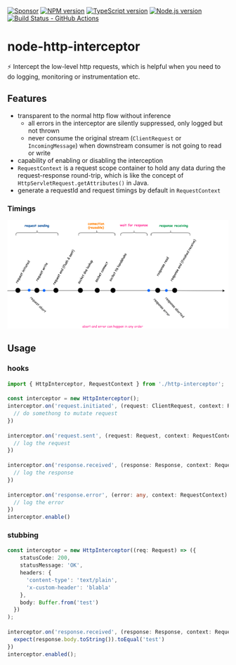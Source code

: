 [![Sponsor][sponsor-badge]][sponsor]
[![NPM version][npm-badge]][npm]
[![TypeScript version][ts-badge]][typescript-4-2]
[![Node.js version][nodejs-badge]][nodejs]
[![Build Status - GitHub Actions][gha-badge]][gha-ci]

# node-http-interceptor

⚡ Intercept the low-level http requests, which is helpful when you need to do logging, monitoring or instrumentation etc.

## Features

- transparent to the normal http flow without inference
  - all errors in the interceptor are silently suppressed, only logged but not thrown
  - never consume the original stream (`ClientRequest` or `IncomingMessage`) when downstream consumer is not going to read or write
- capability of enabling or disabling the interception
- `RequestContext` is a request scope container to hold any data during the request-response round-trip, which is like the concept of `HttpServletRequest.getAttributes()` in Java.
- generate a requestId and request timings by default in `RequestContext`

### Timings
![timings](timings.png)

## Usage

### hooks

```typescript
import { HttpInterceptor, RequestContext } from './http-interceptor';

const interceptor = new HttpInterceptor();
interceptor.on('request.initiated', (request: ClientRequest, context: RequestContext) => {
  // do somethong to mutate request
})

interceptor.on('request.sent', (request: Request, context: RequestContext) => {
  // log the request
})

interceptor.on('response.received', (response: Response, context: RequestContext) => {
  // log the response
})

interceptor.on('response.error', (error: any, context: RequestContext) => {
  // log the error
})
interceptor.enable()
```

### stubbing

```typescript
const interceptor = new HttpInterceptor((req: Request) => ({
    statusCode: 200,
    statusMessage: 'OK',
    headers: {
      'content-type': 'text/plain',
      'x-custom-header': 'blabla'
    },
    body: Buffer.from('test')
  })
);

interceptor.on('response.received', (response: Response, context: RequestContext) => {
  expect(response.body.toString()).toEqual('test')
})
interceptor.enabled();
```



[ts-badge]: https://img.shields.io/badge/TypeScript-4.2-blue.svg
[nodejs-badge]: https://img.shields.io/badge/Node.js->=%2012.20-blue.svg
[nodejs]: https://nodejs.org/dist/latest-v14.x/docs/api/
[gha-badge]: https://github.com/chaoyangnz/node-http-interceptor/workflows/build/badge.svg
[gha-ci]: https://github.com/chaoyangnz/node-http-interceptor/actions
[typescript]: https://www.typescriptlang.org/
[typescript-4-2]: https://www.typescriptlang.org/docs/handbook/release-notes/typescript-4-2.html
[license-badge]: https://img.shields.io/badge/license-MIT-blue.svg
[license]: https://github.com/chaoyangnz/node-http-interceptor/blob/master/LICENSE
[sponsor-badge]: https://img.shields.io/badge/♥-Sponsor-fc0fb5.svg
[sponsor]: https://github.com/sponsors/chaoyangnz
[jest]: https://facebook.github.io/jest/
[eslint]: https://github.com/eslint/eslint
[prettier]: https://prettier.io
[volta]: https://volta.sh
[volta-getting-started]: https://docs.volta.sh/guide/getting-started
[volta-tomdale]: https://twitter.com/tomdale/status/1162017336699838467?s=20
[gh-actions]: https://github.com/features/actions
[travis]: https://travis-ci.org
[repo-template-action]: https://github.com/chaoyangnz/node-http-interceptor/generate
[npm-badge]: https://img.shields.io/npm/v/node-http-interceptor
[npm]: https://www.npmjs.com/package/node-http-interceptor
